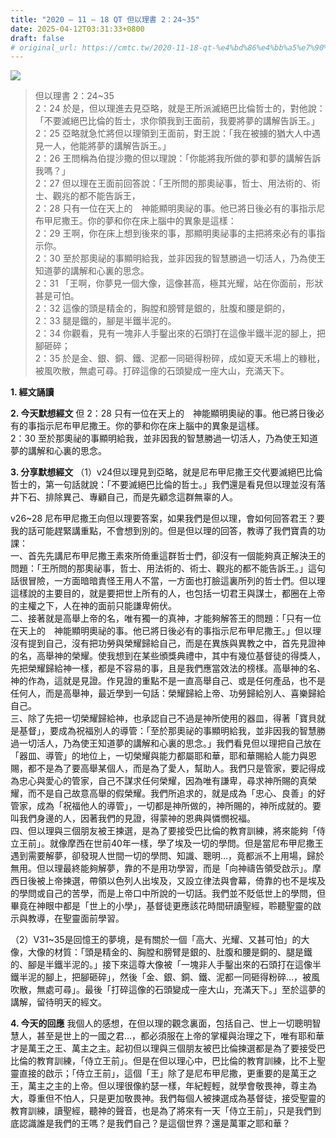 ```yaml
---
title: "2020 – 11 – 18 QT 但以理書 2：24~35"
date: 2025-04-12T03:31:33+0800
draft: false
# original_url: https://cmtc.tw/2020-11-18-qt-%e4%bd%86%e4%bb%a5%e7%90%86%e6%9b%b8-2%ef%bc%9a2435
---
```


![](/images/qt.jpg)
> 但以理書 2：24\~35  
> 2：24 於是，但以理進去見亞略，就是王所派滅絕巴比倫哲士的，對他說：「不要滅絕巴比倫的哲士，求你領我到王面前，我要將夢的講解告訴王。」  
> 2：25 亞略就急忙將但以理領到王面前，對王說：「我在被擄的猶大人中遇見一人，他能將夢的講解告訴王。」  
> 2：26 王問稱為伯提沙撒的但以理說：「你能將我所做的夢和夢的講解告訴我嗎？」  
> 2：27 但以理在王面前回答說：「王所問的那奧祕事，哲士、用法術的、術士、觀兆的都不能告訴王，  
> 2：28 只有一位在天上的　神能顯明奧祕的事。他已將日後必有的事指示尼布甲尼撒王。你的夢和你在床上腦中的異象是這樣：  
> 2：29 王啊，你在床上想到後來的事，那顯明奧祕事的主把將來必有的事指示你。  
> 2：30 至於那奧祕的事顯明給我，並非因我的智慧勝過一切活人，乃為使王知道夢的講解和心裏的思念。  
> 2：31 「王啊，你夢見一個大像，這像甚高，極其光耀，站在你面前，形狀甚是可怕。  
> 2：32 這像的頭是精金的，胸膛和膀臂是銀的，肚腹和腰是銅的，  
> 2：33 腿是鐵的，腳是半鐵半泥的。  
> 2：34 你觀看，見有一塊非人手鑿出來的石頭打在這像半鐵半泥的腳上，把腳砸碎；  
> 2：35 於是金、銀、銅、鐵、泥都一同砸得粉碎，成如夏天禾場上的糠秕，被風吹散，無處可尋。打碎這像的石頭變成一座大山，充滿天下。

**1. 經文誦讀**

**2.  今天默想經文**
但 2：28 只有一位在天上的　神能顯明奧祕的事。他已將日後必有的事指示尼布甲尼撒王。你的夢和你在床上腦中的異象是這樣。  
2：30 至於那奧祕的事顯明給我，並非因我的智慧勝過一切活人，乃為使王知道夢的講解和心裏的思念。

**3. 分享默想經文**
（1）v24但以理見到亞略，就是尼布甲尼撒王交代要滅絕巴比倫哲士的，第一句話就說：「不要滅絕巴比倫的哲士。」我們還是看見但以理並沒有落井下石、排除異己、專顧自己，而是先顧念這群無辜的人。

v26\~28 尼布甲尼撒王向但以理要答案，如果我們是但以理，會如何回答君王？要我的話可能趕緊講重點，不會想到別的。但是但以理的回答，教導了我們寶貴的功課：  
一、首先先講尼布甲尼撒王素來所倚重這群哲士們，卻沒有一個能夠真正解決王的問題：「王所問的那奧祕事，哲士、用法術的、術士、觀兆的都不能告訴王。」這句話很冒險，一方面暗暗責怪王用人不當，一方面也打臉這裏所列的哲士們。但以理這樣說的主要目的，就是要把世上所有的人，也包括一切君王與謀士，都圈在上帝的主權之下，人在神的面前只能謙卑俯伏。  
二、接著就是高舉上帝的名，唯有獨一的真神，才能夠解答王的問題：「只有一位在天上的　神能顯明奧祕的事。他已將日後必有的事指示尼布甲尼撒王。」但以理沒有提到自己，沒有把功勞與榮耀歸給自己，而是在異族與異教之中，首先見證神的名，高舉神的榮耀。使我想到在某些頒獎典禮中，其中有幾位基督徒的得獎人，先把榮耀歸給神一樣，都是不容易的事，且是我們應當效法的榜樣。高舉神的名、神的作為，這就是見證。作見證的重點不是一直高舉自己、或是任何產品，也不是任何人，而是高舉神，最近學到一句話：榮耀歸給上帝、功勞歸給別人、喜樂歸給自己。  
三、除了先把一切榮耀歸給神，也承認自己不過是神所使用的器皿，得著「寶貝就是基督」，要成為祝福別人的導管：「至於那奧祕的事顯明給我，並非因我的智慧勝過一切活人，乃為使王知道夢的講解和心裏的思念。」我們看見但以理把自己放在「器皿、導管」的地位上，一切榮耀與能力都屬耶和華，耶和華賜給人能力與恩賜，都不是為了要高舉某個人，而是為了愛人，幫助人。我們只是管家，要記得成為忠心與愛心的管家，自己不謀求任何榮耀，因為唯有謙卑，尋求神所賜的真榮耀，而不是自己故意高舉的假榮耀。我們所追求的，就是成為「忠心、良善」的好管家，成為「祝福他人的導管」，一切都是神所做的，神所賜的，神所成就的。要叫我們身邊的人，因著我們的見證，得蒙神的恩典與憐憫祝福。  
四、但以理與三個朋友被王揀選，是為了要接受巴比倫的教育訓練，將來能夠「侍立王前」。就像摩西在世前40年一樣，學了埃及一切的學問。但是當尼布甲尼撒王遇到需要解夢，卻發現人世間一切的學問、知識、聰明…，竟都派不上用場，歸於無用。但以理最終能夠解夢，靠的不是用功學習，而是「向神禱告領受啟示」。摩西日後被上帝揀選，帶領以色列人出埃及，又設立律法與會幕，倚靠的也不是埃及的學問或自己的苦學，而是上帝口中所說的一切話。我們並不貶低世上的學問，但畢竟在神眼中都是「世上的小學」，基督徒更應該花時間研讀聖經，聆聽聖靈的啟示與教導，在聖靈面前學習。

（2）V31\~35是回憶王的夢境，是有關於一個「高大、光耀、又甚可怕」的大像，大像的材質：「頭是精金的、胸膛和膀臂是銀的、肚腹和腰是銅的、腿是鐵的、腳是半鐵半泥的。」接下來這尊大像被「一塊非人手鑿出來的石頭打在這像半鐵半泥的腳上，把腳砸碎」，然後「金、銀、銅、鐵、泥都一同砸得粉碎…，被風吹散，無處可尋」。最後「打碎這像的石頭變成一座大山，充滿天下。」至於這夢的講解，留待明天的經文。

**4. 今天的回應**
我個人的感想，在但以理的觀念裏面，包括自己、世上一切聰明智慧人，甚至是世上的一國之君…，都必須服在上帝的掌權與治理之下，唯有耶和華才是萬王之王、萬主之主。起初但以理與三個朋友被巴比倫揀選都是為了要接受巴比倫的教育訓練，「侍立王前」。但是在但以理心中，巴比倫的教育訓練，比不上聖靈直接的啟示；「侍立王前」，這個「王」除了是尼布甲尼撒，更重要的是萬王之王，萬主之主的上帝。但以理很像約瑟一樣，年紀輕輕，就學會敬畏神，尊主為大，尊重但不怕人，只是更加敬畏神。我們每個人被揀選成為基督徒，接受聖靈的教育訓練，讀聖經，聽神的聲音，也是為了將來有一天「侍立王前」，只是我們到底認識誰是我們的王嗎？是我們自己？是這個世界？還是萬軍之耶和華？
